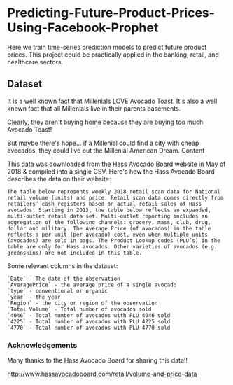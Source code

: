 # Predicting-Future-Product-Prices-Using-Facebook-Prophet
Here we train time-series prediction models to predict future product prices. This project could be practically applied in the banking, retail, and healthcare sectors.
## Dataset

It is a well known fact that Millenials LOVE Avocado Toast. It's also a well known fact that all Millenials live in their parents basements.

Clearly, they aren't buying home because they are buying too much Avocado Toast!

But maybe there's hope… if a Millenial could find a city with cheap avocados, they could live out the Millenial American Dream.
Content

This data was downloaded from the Hass Avocado Board website in May of 2018 & compiled into a single CSV. Here's how the Hass Avocado Board describes the data on their website:

    The table below represents weekly 2018 retail scan data for National retail volume (units) and price. Retail scan data comes directly from retailers’ cash registers based on actual retail sales of Hass avocados. Starting in 2013, the table below reflects an expanded, multi-outlet retail data set. Multi-outlet reporting includes an aggregation of the following channels: grocery, mass, club, drug, dollar and military. The Average Price (of avocados) in the table reflects a per unit (per avocado) cost, even when multiple units (avocados) are sold in bags. The Product Lookup codes (PLU’s) in the table are only for Hass avocados. Other varieties of avocados (e.g. greenskins) are not included in this table.

Some relevant columns in the dataset:

    `Date` - The date of the observation
    `AveragePrice` - the average price of a single avocado
    `type` - conventional or organic
    `year` - the year
    `Region` - the city or region of the observation
    `Total Volume` - Total number of avocados sold
    `4046` - Total number of avocados with PLU 4046 sold
    `4225` - Total number of avocados with PLU 4225 sold
    `4770` - Total number of avocados with PLU 4770 sold

### Acknowledgements

Many thanks to the Hass Avocado Board for sharing this data!!

http://www.hassavocadoboard.com/retail/volume-and-price-data
